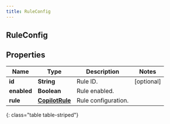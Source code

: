 ```yaml
---
title: RuleConfig
---
```

## RuleConfig


## Properties

| Name | Type | Description | Notes |
| ------------ | ------------- | ------------- | ------------- |
| **id** | <!----><!---->**String**<!----> | Rule ID. |  [optional] |
| **enabled** | <!----><!---->**Boolean**<!----> | Rule enabled. |  |
| **rule** | <!----><!---->[**CopilotRule**](CopilotRule.html)<!----> | Rule configuration. |  |
{: class="table table-striped"}



